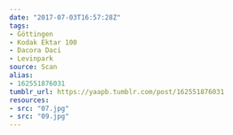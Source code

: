 ```yaml
---
date: "2017-07-03T16:57:28Z"
tags:
- Göttingen
- Kodak Ektar 100
- Dacora Daci
- Levinpark
source: Scan
alias:
- 162551876031
tumblr_url: https://yaapb.tumblr.com/post/162551876031
resources:
- src: "07.jpg"
- src: "09.jpg"
---
```

